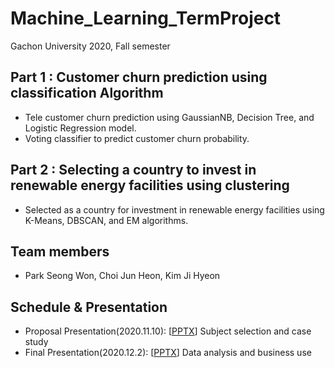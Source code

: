 # Machine_Learning_TermProject
Gachon University 2020, Fall semester

## Part 1 : Customer churn prediction using classification Algorithm

* Tele customer churn prediction using GaussianNB, Decision Tree, and Logistic Regression model.
* Voting classifier to predict customer churn probability.
      
## Part 2 : Selecting a country to invest in renewable energy facilities using clustering

* Selected as a country for investment in renewable energy facilities using K-Means, DBSCAN, and EM algorithms.

## Team members
* Park Seong Won, Choi Jun Heon, Kim Ji Hyeon


## Schedule & Presentation

* Proposal Presentation(2020.11.10): [[PPTX](https://docs.google.com/presentation/d/1m8UGb4oSsj0_1dCOm50QT1r554HAvJm7/edit#slide=id.p22)] Subject selection and case study
* Final Presentation(2020.12.2): [[PPTX](https://drive.google.com/file/d/1PA1PMY5bneU5rwSKzxIxeWrfoUW2vExa/view?usp=sharing)] Data analysis and business use
